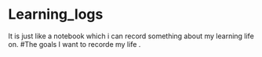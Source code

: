 # Learning_logs
It is just like a notebook which i can record something about my learning life on.
#The goals
I want to recorde my life .